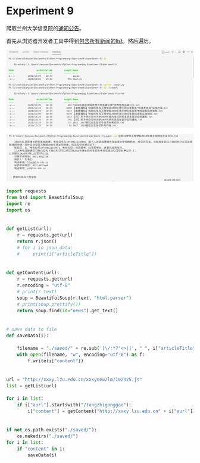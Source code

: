 # Experiment 9

爬取兰州大学信息院的[通知公告](http://xxxy.lzu.edu.cn/tongzhigonggao/index.html)。

首先从浏览器开发者工具中得到[包含所有新闻的list](http://xxxy.lzu.edu.cn/xxxynew/lm/102325.js)。然后遍历。

![image-20211229104141714](images/image-20211229104141714.png)

![image-20211229104529801](images/image-20211229104529801.png)

```python
import requests
from bs4 import BeautifulSoup
import re
import os


def getList(url):
    r = requests.get(url)
    return r.json()
    # for i in json_data:
    #     print(i["articleTitle"])


def getContent(url):
    r = requests.get(url)
    r.encoding = "utf-8"
    # print(r.text)
    soup = BeautifulSoup(r.text, "html.parser")
    # print(soup.prettify())
    return soup.find(id="news").get_text()


# save data to file
def saveData(i):

    filename = "./saved/" + re.sub('[\/:*?"<>|]', " ", i["articleTitle"]) + ".txt"
    with open(filename, "w", encoding="utf-8") as f:
        f.write(i["content"])


url = "http://xxxy.lzu.edu.cn/xxxynew/lm/102325.js"
list = getList(url)

for i in list:
    if i["aurl"].startswith("/tongzhigonggao"):
        i["content"] = getContent("http://xxxy.lzu.edu.cn" + i["aurl"])


if not os.path.exists("./saved/"):
    os.makedirs("./saved/")
for i in list:
    if "content" in i:
        saveData(i)

```


